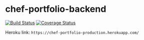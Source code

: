 # chef-portfolio-backend

[![Build Status](https://travis-ci.org/lambda-andela-48-8/chef-portfolio-backend.svg?branch=develop)](https://travis-ci.org/lambda-andela-48-8/chef-portfolio-backend)
[![Coverage Status](https://coveralls.io/repos/github/lambda-andela-48-8/chef-portfolio-backend/badge.svg?branch=develop)](https://coveralls.io/github/lambda-andela-48-8/chef-portfolio-backend?branch=develop)

Heroku link: `https://chef-portfolio-production.herokuapp.com/`